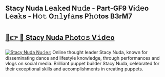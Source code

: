 ## Stacy Nuda L𝚎a𝚔ed N𝚞𝚍e - Part-GF9 Vi𝚍𝚎o L𝚎a𝚔s - H𝚘𝚝 O𝚗𝚕yf𝚊ns P𝚑𝚘tos B3rM7

# <h2><a href="http://kfbri2.oniu.top/?m=Stacy+Nuda">🔗👉 🔴 Stacy Nuda P𝚑ot𝚘𝚜 V𝚒d𝚎o</a></h2>

[![Stacy Nuda Nu𝚍e𝚜](https://i.imgur.com/0qMVB7G.gif)](http://kfbri2.oniu.top/?m=Stacy+Nuda)
Online thought leader Stacy Nuda, known for disseminating dance and lifestyle knowledge, through performances and vlogs on social media. Brilliant puppet builder Stacy Nuda, celebrated for their exceptional skills and accomplishments in creating puppets.  
